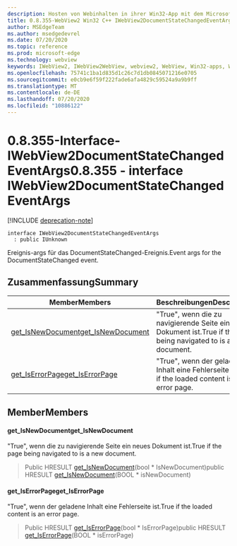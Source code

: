 ```yaml
---
description: Hosten von Webinhalten in ihrer Win32-App mit dem Microsoft Edge WebView2-Steuerelement
title: 0.8.355-WebView2 Win32 C++ IWebView2DocumentStateChangedEventArgs
author: MSEdgeTeam
ms.author: msedgedevrel
ms.date: 07/20/2020
ms.topic: reference
ms.prod: microsoft-edge
ms.technology: webview
keywords: IWebView2, IWebView2WebView, webview2, WebView, Win32-apps, Win32, Edge
ms.openlocfilehash: 75741c1ba1d835d1c26c7d1db0845071216e0705
ms.sourcegitcommit: e0cb9e6f59f222fade6afa4829c59524a9a9b9ff
ms.translationtype: MT
ms.contentlocale: de-DE
ms.lasthandoff: 07/20/2020
ms.locfileid: "10886122"
---
```

# <span data-ttu-id="27738-104">0.8.355-Interface-IWebView2DocumentStateChangedEventArgs</span><span class="sxs-lookup"><span data-stu-id="27738-104">0.8.355 - interface IWebView2DocumentStateChangedEventArgs</span></span> 

[!INCLUDE [deprecation-note](../../includes/deprecation-note.md)]

```
interface IWebView2DocumentStateChangedEventArgs
  : public IUnknown
```

<span data-ttu-id="27738-105">Ereignis-args für das DocumentStateChanged-Ereignis.</span><span class="sxs-lookup"><span data-stu-id="27738-105">Event args for the DocumentStateChanged event.</span></span>

## <span data-ttu-id="27738-106">Zusammenfassung</span><span class="sxs-lookup"><span data-stu-id="27738-106">Summary</span></span>

 <span data-ttu-id="27738-107">Member</span><span class="sxs-lookup"><span data-stu-id="27738-107">Members</span></span>                        | <span data-ttu-id="27738-108">Beschreibungen</span><span class="sxs-lookup"><span data-stu-id="27738-108">Descriptions</span></span>
--------------------------------|---------------------------------------------
[<span data-ttu-id="27738-109">get_IsNewDocument</span><span class="sxs-lookup"><span data-stu-id="27738-109">get_IsNewDocument</span></span>](#get_isnewdocument) | <span data-ttu-id="27738-110">"True", wenn die zu navigierende Seite ein neues Dokument ist.</span><span class="sxs-lookup"><span data-stu-id="27738-110">True if the page being navigated to is a new document.</span></span>
[<span data-ttu-id="27738-111">get_IsErrorPage</span><span class="sxs-lookup"><span data-stu-id="27738-111">get_IsErrorPage</span></span>](#get_iserrorpage) | <span data-ttu-id="27738-112">"True", wenn der geladene Inhalt eine Fehlerseite ist.</span><span class="sxs-lookup"><span data-stu-id="27738-112">True if the loaded content is an error page.</span></span>

## <span data-ttu-id="27738-113">Member</span><span class="sxs-lookup"><span data-stu-id="27738-113">Members</span></span>

#### <span data-ttu-id="27738-114">get_IsNewDocument</span><span class="sxs-lookup"><span data-stu-id="27738-114">get_IsNewDocument</span></span> 

<span data-ttu-id="27738-115">"True", wenn die zu navigierende Seite ein neues Dokument ist.</span><span class="sxs-lookup"><span data-stu-id="27738-115">True if the page being navigated to is a new document.</span></span>

> <span data-ttu-id="27738-116">Public HRESULT [get_IsNewDocument](#get_isnewdocument)(bool \* IsNewDocument)</span><span class="sxs-lookup"><span data-stu-id="27738-116">public HRESULT [get_IsNewDocument](#get_isnewdocument)(BOOL \* isNewDocument)</span></span>

#### <span data-ttu-id="27738-117">get_IsErrorPage</span><span class="sxs-lookup"><span data-stu-id="27738-117">get_IsErrorPage</span></span> 

<span data-ttu-id="27738-118">"True", wenn der geladene Inhalt eine Fehlerseite ist.</span><span class="sxs-lookup"><span data-stu-id="27738-118">True if the loaded content is an error page.</span></span>

> <span data-ttu-id="27738-119">Public HRESULT [get_IsErrorPage](#get_iserrorpage)(bool \* IsErrorPage)</span><span class="sxs-lookup"><span data-stu-id="27738-119">public HRESULT [get_IsErrorPage](#get_iserrorpage)(BOOL \* isErrorPage)</span></span>

